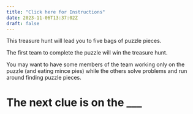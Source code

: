 ```yaml
---
title: "Click here for Instructions"
date: 2023-11-06T13:37:02Z
draft: false
---
```


This treasure hunt will lead you to five bags of puzzle pieces.  

The first team to complete the puzzle will win the treasure hunt.

You may want to have some members of the team working only on the puzzle (and eating mince pies) while the others solve problems and run around finding puzzle pieces.

# The next clue is on the ___
